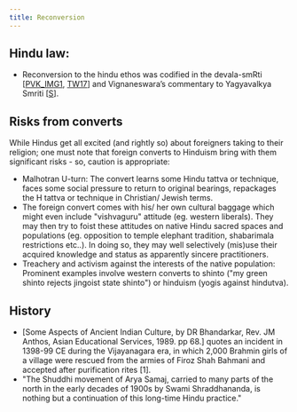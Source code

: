 ```yaml
---
title: Reconversion
---
```


## Hindu law:
- Reconversion to the hindu ethos was codified in the devala-smRti \[[PVK_IMG1](https://imgur.com/8ZlWt2a), [TW17](https://twitter.com/vajrayudha11/status/865964633894649856)\] and Vignaneswara’s commentary to Yagyavalkya Smriti \[[S](http://swarajyamag.com/culture/caste-is-hardly-an-impediment-for-homecoming-hindus/)\].

## Risks from converts
While Hindus get all excited (and rightly so) about foreigners taking to their religion; one must note that foreign converts to Hinduism bring with them significant risks - so, caution is appropriate:

- Malhotran U-turn: The convert learns some Hindu tattva or technique, faces some social pressure to return to original bearings, repackages the H tattva or technique in Christian/ Jewish terms.
- The foreign convert comes with his/ her own cultural baggage which might even include "vishvaguru" attitude (eg. western liberals). They may then try to foist these attitudes on native Hindu sacred spaces and populations (eg. opposition to temple elephant tradition, shabarimala restrictions etc..). In doing so, they may well selectively (mis)use their acquired knowledge and status as apparently sincere practitioners. 
- Treachery and activism against the interests of the native population: Prominent examples involve western converts to shinto ("my green shinto rejects jingoist state shinto") or hinduism (yogis against hindutva).

## History
- \[Some Aspects of Ancient Indian Culture, by DR Bhandarkar, Rev. JM Anthos, Asian Educational Services, 1989. pp 68.\] quotes an incident in 1398-99 CE during the Vijayanagara era, in which 2,000 Brahmin girls of a village were rescued from the armies of Firoz Shah Bahmani and accepted after purification rites \[1\].
- "The Shuddhi movement of Arya Samaj, carried to many parts of the north in the early decades of 1900s by Swami Shraddhananda, is nothing but a continuation of this long-time Hindu practice."
